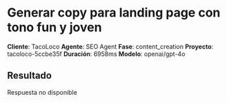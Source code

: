 # Generar copy para landing page con tono fun y joven

**Cliente**: TacoLoco
**Agente**: SEO Agent
**Fase**: content_creation
**Proyecto**: tacoloco-5ccbe35f
**Duración**: 6958ms
**Modelo**: openai/gpt-4o

## Resultado

Respuesta no disponible